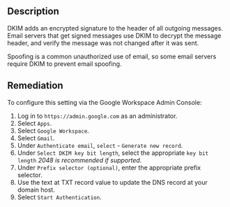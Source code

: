 ## Description

DKIM adds an encrypted signature to the header of all outgoing messages. Email servers that get signed messages use DKIM to decrypt the message header, and verify the message was not changed after it was sent.

Spoofing is a common unauthorized use of email, so some email servers require DKIM to prevent email spoofing.

## Remediation

To configure this setting via the Google Workspace Admin Console:

1. Log in to `https://admin.google.com` as an administrator.
2. Select `Apps`.
3. Select `Google Workspace`.
4. Select `Gmail`.
5. Under `Authenticate email`, `select` - `Generate new record`.
6. Under `Select DKIM key bit length`, select the appropriate `key bit length` _2048 is recommended if supported_.
7. Under `Prefix selector (optional)`, enter the appropriate prefix selector.
8. Use the text at TXT record value to update the DNS record at your domain host.
9. Select `Start Authentication`.
